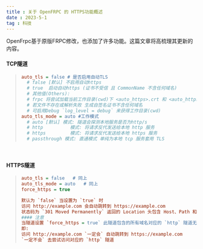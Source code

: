 ```yaml
---
title : 关于 OpenFRPC 的 HTTPS功能概述
date : 2023-5-1
tag : 科技
---
```


<p>
OpenFrpc基于原版FRPC修改，也添加了许多功能。这篇文章将高梳理其更新的内容。
</p>

<!-- more -->


<div>
    <script async src="https://pagead2.googlesyndication.com/pagead/js/adsbygoogle.js?client=ca-pub-8096944830734337"
        crossorigin="anonymous"></script>
    <ins class="adsbygoogle"
        style="display:block; text-align:center;"
        data-ad-layout="in-article"
        data-ad-format="fluid"
        data-ad-client="ca-pub-8096944830734337"
        data-ad-slot="8837670046"></ins>
    <script>
        (adsbygoogle = window.adsbygoogle || []).push({});
    </script>
</div>

<div>

#### TCP隧道

>```ini
>auto_tls = false # 是否启用自动TLS
>	# false [默认] 不启用自动https
>	# true  启动自动https (证书不受信 且 CommonName 不含任何域名)
>	# 其他值(Others):
>	# frpc 将尝试加载当前工作目录(cwd)下 <auto_https>.crt 和 <auto_https>.key 两个证书文件
>	# 若文件不存在或解析失败 生成自签名证书不含任何域名
>	# 可启用Debug `log_level = debug` 来获得工作目录(cwd)
>auto_tls_mode = auto #工作模式
>	# auto [默认] 模式: 隧道会探测本地服务是否为http/s
>	# http 		    模式: 将请求反代发送给本地 http 服务
>	# https		    模式: 将请求反代发送给本地 https 服务
>	# passthrough 模式: 直通模式 单纯为本地 tcp 服务套用 TLS
>```
>

<br/>

#### HTTPS隧道

>```ini
>auto_tls = false	# 同上
>auto_tls_mode = auto	# 同上
>force_https = true
>
> 默认为 `false` 当设置为 `true` 时
> 访问 http://example.com 会自动跳转到 https://example.com
> 状态码为 `301 Moved Permanently` 返回的 Location 头包含 Host、Path 和 Query
> #### 注意
> 当隧道设置 `force_https = true` 此隧道包含的所有域名对应的 `http` 隧道无效
> 即:
> 访问 http://example.com `一定会` 自动跳转到 https://example.com
> `一定不会` 去尝试访问对应的 `http` 隧道
>```
</div>


